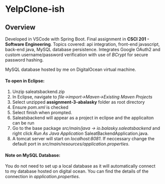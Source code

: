 # YelpClone-ish

## Overview

Developed in VSCode with Spring Boot. Final assignment in **CSCI 201 - Software Engineering**. Topics covered: api integration, front-end javascript, back-end java, MySQL database persistence. Integrates Google OAuth2 and custom username/password verification with use of *BCrypt* for secure password hashing.

MySQL database hosted by me on DigitalOcean virtual machine.

#### To open in Eclipse:
1. Unzip saleatsbackend.zip
2. In Eclipse, navigate to *file->import->Maven->Existing Maven Projects*
3. Select unzipped **assignment-3-abalasky** folder as root directory
4. Ensure *pom.xml* is checked
5. Select finish when prompted.
6. Saleatsbackend will appear as a project in eclipse and the applicaiton can be run
7. Go to the base package *src/main/java -> io.balasky.saleatsbackend* and right click *Run As Java Application* SaleatBackendApplication.java.
8. A tomcat server will start on *localhost:8081*. If neccessary change the default port in *src/main/resources/application.properties*.

#### Note on MySQL Database:
You do not need to set up a local database as it will automatically connect to my database hosted on digital ocean. You can find the details of the connection in *application.properties*.
